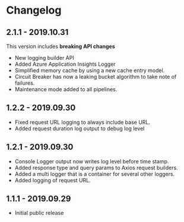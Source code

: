# Changelog

## 2.1.1 - 2019.10.31

This version includes **breaking API changes**

* New logging builder API
* Added Azure Application Insights Logger
* Simplified memory cache by using a new cache entry model.
* Circuit Breaker has now a leaking bucket algorithm to take note of failures.
* Maintenance mode added to all pipelines.

## 1.2.2 - 2019.09.30

* Fixed request URL logging to always include base URL.
* Added request duration log output to debug log level

## 1.2.1 - 2019.09.30

* Console Logger output now writes log level before time stamp.
* Added response type and query params to Axios request builders.
* Added a multi logger that is a container for several other loggers.
* Added logging of request URL.

## 1.1.1 - 2019.09.29

* Initial public release
